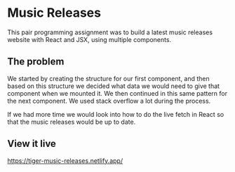 # Music Releases

This pair programming assignment was to build a latest music releases website with React and JSX, using multiple components.

## The problem

We started by creating the structure for our first component, and then based on this structure we decided what data we would need to give that component when we mounted it. We then continued in this same pattern for the next component. We used stack overflow a lot during the process.

If we had more time we would look into how to do the live fetch in React so that the music releases would be up to date.

## View it live

https://tiger-music-releases.netlify.app/
